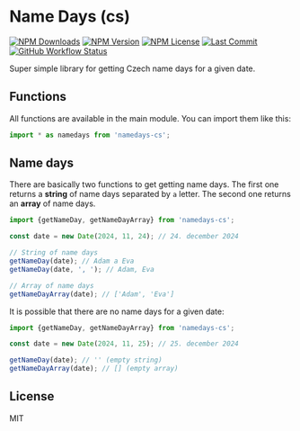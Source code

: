 # Name Days (cs)

[![NPM Downloads](https://img.shields.io/npm/dm/namedays-cs?style=for-the-badge)](https://www.npmjs.com/package/namedays-cs)
[![NPM Version](https://img.shields.io/npm/v/namedays-cs?style=for-the-badge)](https://www.npmjs.com/package/namedays-cs)
[![NPM License](https://img.shields.io/npm/l/namedays-cs?style=for-the-badge)](https://github.com/OzzyCzech/namedays-cs/blob/main/LICENSE)
[![Last Commit](https://img.shields.io/github/last-commit/OzzyCzech/namedays-cs?style=for-the-badge)](https://github.com/OzzyCzech/namedays-cs/commits/main)
[![GitHub Workflow Status](https://img.shields.io/github/actions/workflow/status/OzzyCzech/namedays-cs/main.yml?style=for-the-badge)](https://github.com/OzzyCzech/namedays-cs/actions)

Super simple library for getting Czech name days for a given date.

## Functions

All functions are available in the main module. You can import them like this:

```javascript
import * as namedays from 'namedays-cs';
```

## Name days

There are basically two functions to get getting name days.
The first one returns a **string** of name days separated by
`a` letter. The second one returns an **array** of name days.

```javascript
import {getNameDay, getNameDayArray} from 'namedays-cs';

const date = new Date(2024, 11, 24); // 24. december 2024

// String of name days
getNameDay(date); // Adam a Eva
getNameDay(date, ', '); // Adam, Eva

// Array of name days
getNameDayArray(date); // ['Adam', 'Eva']
```

It is possible that there are no name days for a given date:

```javascript
import {getNameDay, getNameDayArray} from 'namedays-cs';

const date = new Date(2024, 11, 25); // 25. december 2024

getNameDay(date); // '' (empty string)
getNameDayArray(date); // [] (empty array)
```

## License

MIT